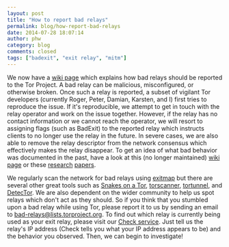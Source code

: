 ```yaml
---
layout: post
title: "How to report bad relays"
permalink: blog/how-report-bad-relays
date: 2014-07-28 18:07:14
author: phw
category: blog
comments: closed
tags: ["badexit", "exit relay", "mitm"]
---
```


We now have a [wiki page](https://trac.torproject.org/projects/tor/wiki/doc/ReportingBadRelays) which explains how bad relays should be reported to the Tor Project. A bad relay can be malicious, misconfigured, or otherwise broken. Once such a relay is reported, a subset of vigilant Tor developers (currently Roger, Peter, Damian, Karsten, and I) first tries to reproduce the issue. If it's reproducible, we attempt to get in touch with the relay operator and work on the issue together. However, if the relay has no contact information or we cannot reach the operator, we will resort to assigning flags (such as BadExit) to the reported relay which instructs clients to no longer use the relay in the future. In severe cases, we are also able to remove the relay descriptor from the network consensus which effectively makes the relay disappear. To get an idea of what bad behavior was documented in the past, have a look at this (no longer maintained) [wiki page](https://trac.torproject.org/projects/tor/wiki/doc/badRelays) or these [research](http://www.cs.columbia.edu/~mikepo/papers/tordecoys.raid11.pdf) [papers](http://www.cs.kau.se/philwint/spoiled_onions/pets2014.pdf).

We regularly scan the network for bad relays using [exitmap](https://gitweb.torproject.org/user/phw/exitmap.git) but there are several other great tools such as [Snakes on a Tor](https://gitweb.torproject.org/torflow.git/blob/HEAD:/NetworkScanners/ExitAuthority/README.ExitScanning), [torscanner](https://code.google.com/p/torscanner/), [tortunnel](http://www.thoughtcrime.org/software/tortunnel/), and [DetecTor](http://detector.io/DetecTor.html). We are also dependent on the wider community to help us spot relays which don't act as they should. So if you think that you stumbled upon a bad relay while using Tor, please report it to us by sending an email to [bad-relays@lists.torproject.org](mailto:bad-relays@lists.torproject.org). To find out which relay is currently being used as your exit relay, please visit our [Check service](https://check.torproject.org). Just tell us the relay's IP address (Check tells you what your IP address appears to be) and the behavior you observed. Then, we can begin to investigate!
